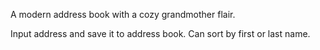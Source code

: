 A modern address book with a cozy grandmother flair.

Input address and save it to address book. Can sort by first or last name.
